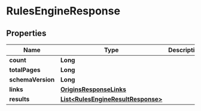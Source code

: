 

# RulesEngineResponse


## Properties

| Name | Type | Description | Notes |
|------------ | ------------- | ------------- | -------------|
|**count** | **Long** |  |  |
|**totalPages** | **Long** |  |  |
|**schemaVersion** | **Long** |  |  |
|**links** | [**OriginsResponseLinks**](OriginsResponseLinks.md) |  |  |
|**results** | [**List&lt;RulesEngineResultResponse&gt;**](RulesEngineResultResponse.md) |  |  |



